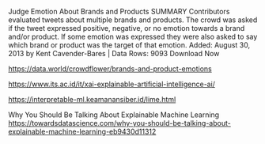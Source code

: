 

Judge Emotion About Brands and Products
SUMMARY
Contributors evaluated tweets about multiple brands and products. The crowd was asked if the tweet expressed positive, negative, or no emotion towards a brand and/or product. If some emotion was expressed they were also asked to say which brand or product was the target of that emotion. Added: August 30, 2013 by Kent Cavender-Bares | Data Rows: 9093 Download Now

https://data.world/crowdflower/brands-and-product-emotions



https://www.its.ac.id/it/xai-explainable-artificial-intelligence-ai/

https://interpretable-ml.keamanansiber.id/lime.html



Why You Should Be Talking About Explainable Machine Learning
https://towardsdatascience.com/why-you-should-be-talking-about-explainable-machine-learning-eb9430d11312

